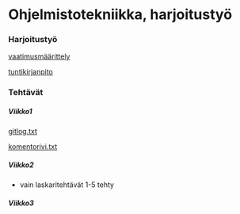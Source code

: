 # Ohjelmistotekniikka, harjoitustyö

### Harjoitustyö

[vaatimusmäärittely](https://github.com/LHuldin/ot-harjoitustyo/blob/main/dokumentaatio/vaatimusmaarittely.md)

[tuntikirjanpito](https://github.com/LHuldin/ot-harjoitustyo/blob/main/dokumentaatio/tuntikirjanpito.md)

### Tehtävät

##### Viikko1

[gitlog.txt](https://github.com/LHuldin/ot-harjoitustyo/blob/main/laskarit/viikko1/gitlog.txt) 

[komentorivi.txt](https://github.com/LHuldin/ot-harjoitustyo/blob/main/laskarit/viikko1/komentorivi.txt)


##### Viikko2

- vain laskaritehtävät 1-5 tehty
  

##### Viikko3
